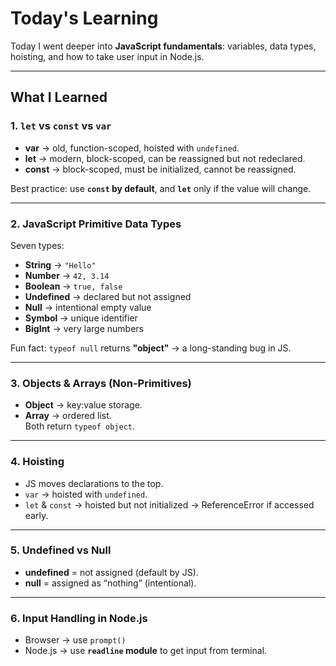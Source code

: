 # Today's Learning  

Today I went deeper into **JavaScript fundamentals**: variables, data types, hoisting, and how to take user input in Node.js.  

---

## What I Learned  

### 1. `let` vs `const` vs `var`  
- **var** → old, function-scoped, hoisted with `undefined`.  
- **let** → modern, block-scoped, can be reassigned but not redeclared.  
- **const** → block-scoped, must be initialized, cannot be reassigned.  

Best practice: use **`const` by default**, and **`let`** only if the value will change.  

---

### 2. JavaScript Primitive Data Types  
Seven types:  
- **String** → `"Hello"`  
- **Number** → `42, 3.14`  
- **Boolean** → `true, false`  
- **Undefined** → declared but not assigned  
- **Null** → intentional empty value  
- **Symbol** → unique identifier  
- **BigInt** → very large numbers  

Fun fact: `typeof null` returns **"object"** → a long-standing bug in JS.  

---

### 3. Objects & Arrays (Non-Primitives)  
- **Object** → key:value storage.  
- **Array** → ordered list.  
Both return `typeof object`.  

---

### 4. Hoisting  
- JS moves declarations to the top.  
- `var` → hoisted with `undefined`.  
- `let` & `const` → hoisted but not initialized → ReferenceError if accessed early.  

---

### 5. Undefined vs Null  
- **undefined** = not assigned (default by JS).  
- **null** = assigned as “nothing” (intentional).  

---

### 6. Input Handling in Node.js  
- Browser → use `prompt()`  
- Node.js → use **`readline` module** to get input from terminal.  